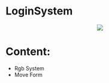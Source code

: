 # LoginSystem
<center><img src="https://i.imgur.com/J9w0xJ8.png" target="_blank"></center>

# Content:
* Rgb System
* Move Form
